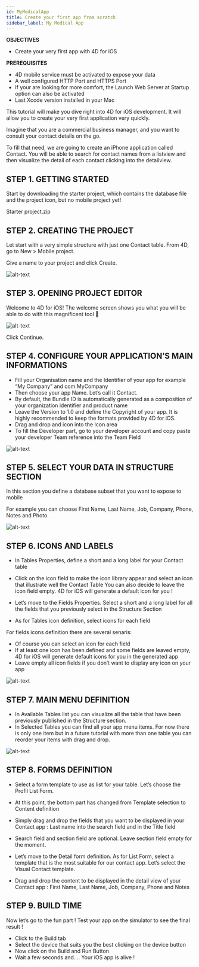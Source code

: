 ```yaml
---
id: MyMedicalApp
title: Create your first app from scratch
sidebar_label: My Medical App
---
```


<div class = "objectives">
<b>OBJECTIVES</b>

* Create your very first app with 4D for iOS
</div>

<div class = "prerequisites">
<b>PREREQUISITES</b>

* 4D mobile service must be activated to expose your data
* A well configured HTTP Port and HTTPS Port
* If your are looking for more comfort, the Launch Web Server at Startup option can also be activated
* Last Xcode version installed in your Mac
</div>


This tutorial will make you dive right into 4D for iOS development. It will allow you to create your very first application very quickly.

Imagine that you are a commercial business manager, and you want to consult your contact details on the go.

To fill that need, we are going to create an iPhone application called Contact. You will be able to search for contact names from a listview and then visualize the detail of each contact clicking into the detailview.

## STEP 1. GETTING STARTED
Start by downloading the starter project, which contains the database file and the project icon, but no mobile project yet!

Starter project.zip

 

## STEP 2. CREATING THE PROJECT

Let start with a very simple structure with just one Contact table. From 4D, go to New > Mobile project.

Give a name to your project and click Create.

![alt-text](assets/Welcome-Screen-4D-for-iOS.png)


## STEP 3. OPENING PROJECT EDITOR

Welcome to 4D for iOS! The welcome screen shows you what you will be able to do with this magnificent tool 🙂

![alt-text](assets/Welcome-Screen-4D-for-iOS.png)

Click Continue.


## STEP 4. CONFIGURE YOUR APPLICATION’S MAIN INFORMATIONS

* Fill your Organisation name and the Identifier of your app for example “My Company” and com.MyCompany
* Then choose your app Name. Let’s call it Contact.
* By default, the Bundle ID is automatically generated as a composition of your organization identifier and product name
* Leave the Version to 1.0 and define the Copyright of your app. It is highly recommended to keep the formats provided by 4D for iOS.
* Drag and drop and icon into the Icon area
* To fill the Developer part, go to your developer account and copy paste your developer Team reference into the Team Field

![alt-text](assets/Welcome-Screen-4D-for-iOS.png)


## STEP 5. SELECT YOUR DATA IN STRUCTURE SECTION

In this section you define a database subset that you want to expose to mobile

For example you can choose First Name, Last Name, Job, Company, Phone, Notes and Photo.

![alt-text](assets/Welcome-Screen-4D-for-iOS.png)

## STEP 6. ICONS AND LABELS

* In Tables Properties, define a short and a long label for your Contact table
* Click on the icon field to make the icon library appear and select an icon that illustrate well the Contact Table
You can also decide to leave the icon field empty. 4D for iOS will generate a default icon for you !

* Let’s move to the Fields Properties. Select a short and a long label for all the fields that you previously select in the Structure Section
* As for Tables icon definition, select icons for each field
 

For fields icons definition there are several senaris:

* Of course you can select an icon for each field
* If at least one icon has been defined and some fields are leaved empty, 4D for iOS will generate default icons for you in the generated app
* Leave empty all icon fields if you don’t want to display any icon on your app

![alt-text](assets/Welcome-Screen-4D-for-iOS.png)

## STEP 7. MAIN MENU DEFINITION

* In Available Tables list you can visualize all the table that have been previously published in the Structure section.
* In Selected Tables you can find all your app menu items. For now there is only one item but in a future tutorial with more than one table you can reorder your items with drag and drop.

![alt-text](assets/Welcome-Screen-4D-for-iOS.png)

## STEP 8. FORMS DEFINITION

* Select a form template to use as list for your table. Let’s choose the Profil List Form.
 

* At this point, the bottom part has changed from Template selection to Content definition
 

* Simply drag and drop the fields that you want to be displayed in your Contact app : Last name into the search field and in the Title field
* Search field and section field are optional. Leave section field empty for the moment.
 

* Let’s move to the Detail form definition. As for List Form, select a template that is  the most suitable for our contact app. Let’s select the Visual Contact template.
* Drag and drop the content to be displayed in the detail view of your Contact app : First Name, Last Name, Job, Company, Phone and Notes

## STEP 9. BUILD TIME

Now let’s go to the fun part ! Test your app on the simulator to see the final result !

* Click to the Build tab
* Select the device that suits you the best clicking on the device button
* Now click on the Build and Run Button
* Wait a few seconds and…. Your iOS app is alive !


